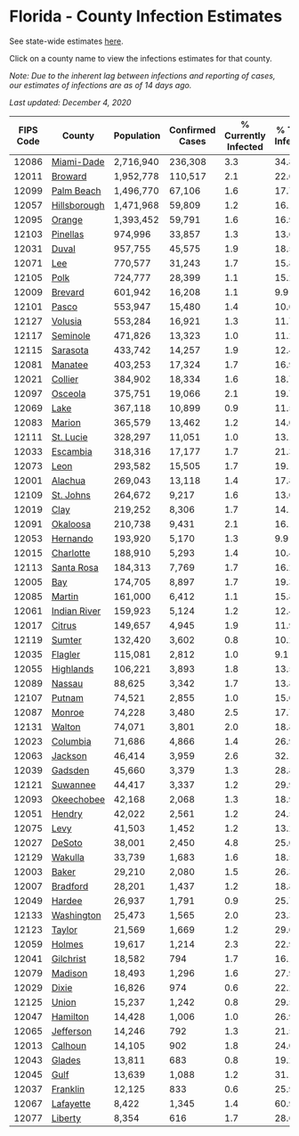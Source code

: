 # Florida - County Infection Estimates

See state-wide estimates [here](/infections/us-fl).

Click on a county name to view the infections estimates for that county.

*Note: Due to the inherent lag between infections and reporting of cases, our estimates of infections are as of 14 days ago.*

*Last updated: December 4, 2020*

|   FIPS Code |                       County |   Population |   Confirmed Cases |   % Currently Infected |   % Total Infected |
|-------------|------------------------------|--------------|-------------------|------------------------|--------------------|
|       12086 |     [Miami-Dade](miami-dade) |    2,716,940 |           236,308 |                    3.3 |               34.8 |
|       12011 |           [Broward](broward) |    1,952,778 |           110,517 |                    2.1 |               22.6 |
|       12099 |     [Palm Beach](palm-beach) |    1,496,770 |            67,106 |                    1.6 |               17.7 |
|       12057 | [Hillsborough](hillsborough) |    1,471,968 |            59,809 |                    1.2 |               16.1 |
|       12095 |             [Orange](orange) |    1,393,452 |            59,791 |                    1.6 |               16.9 |
|       12103 |         [Pinellas](pinellas) |      974,996 |            33,857 |                    1.3 |               13.6 |
|       12031 |               [Duval](duval) |      957,755 |            45,575 |                    1.9 |               18.5 |
|       12071 |                   [Lee](lee) |      770,577 |            31,243 |                    1.7 |               15.8 |
|       12105 |                 [Polk](polk) |      724,777 |            28,399 |                    1.1 |               15.2 |
|       12009 |           [Brevard](brevard) |      601,942 |            16,208 |                    1.1 |                9.9 |
|       12101 |               [Pasco](pasco) |      553,947 |            15,480 |                    1.4 |               10.6 |
|       12127 |           [Volusia](volusia) |      553,284 |            16,921 |                    1.3 |               11.7 |
|       12117 |         [Seminole](seminole) |      471,826 |            13,323 |                    1.0 |               11.2 |
|       12115 |         [Sarasota](sarasota) |      433,742 |            14,257 |                    1.9 |               12.4 |
|       12081 |           [Manatee](manatee) |      403,253 |            17,324 |                    1.7 |               16.9 |
|       12021 |           [Collier](collier) |      384,902 |            18,334 |                    1.6 |               18.7 |
|       12097 |           [Osceola](osceola) |      375,751 |            19,066 |                    2.1 |               19.7 |
|       12069 |                 [Lake](lake) |      367,118 |            10,899 |                    0.9 |               11.5 |
|       12083 |             [Marion](marion) |      365,579 |            13,462 |                    1.2 |               14.0 |
|       12111 |       [St. Lucie](st.-lucie) |      328,297 |            11,051 |                    1.0 |               13.1 |
|       12033 |         [Escambia](escambia) |      318,316 |            17,177 |                    1.7 |               21.3 |
|       12073 |                 [Leon](leon) |      293,582 |            15,505 |                    1.7 |               19.1 |
|       12001 |           [Alachua](alachua) |      269,043 |            13,118 |                    1.4 |               17.8 |
|       12109 |       [St. Johns](st.-johns) |      264,672 |             9,217 |                    1.6 |               13.0 |
|       12019 |                 [Clay](clay) |      219,252 |             8,306 |                    1.7 |               14.1 |
|       12091 |         [Okaloosa](okaloosa) |      210,738 |             9,431 |                    2.1 |               16.1 |
|       12053 |         [Hernando](hernando) |      193,920 |             5,170 |                    1.3 |                9.9 |
|       12015 |       [Charlotte](charlotte) |      188,910 |             5,293 |                    1.4 |               10.4 |
|       12113 |     [Santa Rosa](santa-rosa) |      184,313 |             7,769 |                    1.7 |               16.2 |
|       12005 |                   [Bay](bay) |      174,705 |             8,897 |                    1.7 |               19.3 |
|       12085 |             [Martin](martin) |      161,000 |             6,412 |                    1.1 |               15.8 |
|       12061 | [Indian River](indian-river) |      159,923 |             5,124 |                    1.2 |               12.4 |
|       12017 |             [Citrus](citrus) |      149,657 |             4,945 |                    1.9 |               11.9 |
|       12119 |             [Sumter](sumter) |      132,420 |             3,602 |                    0.8 |               10.2 |
|       12035 |           [Flagler](flagler) |      115,081 |             2,812 |                    1.0 |                9.1 |
|       12055 |       [Highlands](highlands) |      106,221 |             3,893 |                    1.8 |               13.5 |
|       12089 |             [Nassau](nassau) |       88,625 |             3,342 |                    1.7 |               13.8 |
|       12107 |             [Putnam](putnam) |       74,521 |             2,855 |                    1.0 |               15.0 |
|       12087 |             [Monroe](monroe) |       74,228 |             3,480 |                    2.5 |               17.7 |
|       12131 |             [Walton](walton) |       74,071 |             3,801 |                    2.0 |               18.8 |
|       12023 |         [Columbia](columbia) |       71,686 |             4,866 |                    1.4 |               26.9 |
|       12063 |           [Jackson](jackson) |       46,414 |             3,959 |                    2.6 |               32.1 |
|       12039 |           [Gadsden](gadsden) |       45,660 |             3,379 |                    1.3 |               28.8 |
|       12121 |         [Suwannee](suwannee) |       44,417 |             3,337 |                    1.2 |               29.9 |
|       12093 |     [Okeechobee](okeechobee) |       42,168 |             2,068 |                    1.3 |               18.9 |
|       12051 |             [Hendry](hendry) |       42,022 |             2,561 |                    1.2 |               24.5 |
|       12075 |                 [Levy](levy) |       41,503 |             1,452 |                    1.2 |               13.2 |
|       12027 |             [DeSoto](desoto) |       38,001 |             2,450 |                    4.8 |               25.0 |
|       12129 |           [Wakulla](wakulla) |       33,739 |             1,683 |                    1.6 |               18.5 |
|       12003 |               [Baker](baker) |       29,210 |             2,080 |                    1.5 |               26.3 |
|       12007 |         [Bradford](bradford) |       28,201 |             1,437 |                    1.2 |               18.8 |
|       12049 |             [Hardee](hardee) |       26,937 |             1,791 |                    0.9 |               25.7 |
|       12133 |     [Washington](washington) |       25,473 |             1,565 |                    2.0 |               23.3 |
|       12123 |             [Taylor](taylor) |       21,569 |             1,669 |                    1.2 |               29.6 |
|       12059 |             [Holmes](holmes) |       19,617 |             1,214 |                    2.3 |               22.9 |
|       12041 |       [Gilchrist](gilchrist) |       18,582 |               794 |                    1.7 |               16.1 |
|       12079 |           [Madison](madison) |       18,493 |             1,296 |                    1.6 |               27.9 |
|       12029 |               [Dixie](dixie) |       16,826 |               974 |                    0.6 |               22.2 |
|       12125 |               [Union](union) |       15,237 |             1,242 |                    0.8 |               29.5 |
|       12047 |         [Hamilton](hamilton) |       14,428 |             1,006 |                    1.0 |               26.9 |
|       12065 |       [Jefferson](jefferson) |       14,246 |               792 |                    1.3 |               21.5 |
|       12013 |           [Calhoun](calhoun) |       14,105 |               902 |                    1.8 |               24.0 |
|       12043 |             [Glades](glades) |       13,811 |               683 |                    0.8 |               19.2 |
|       12045 |                 [Gulf](gulf) |       13,639 |             1,088 |                    1.2 |               31.1 |
|       12037 |         [Franklin](franklin) |       12,125 |               833 |                    0.6 |               25.9 |
|       12067 |       [Lafayette](lafayette) |        8,422 |             1,345 |                    1.4 |               60.9 |
|       12077 |           [Liberty](liberty) |        8,354 |               616 |                    1.7 |               28.6 |